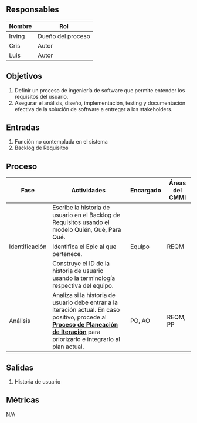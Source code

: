 ## Responsables

Nombre     | Rol
-----------|------------------
Irving     | Dueño del proceso
Cris       | Autor
Luis       | Autor

## Objetivos
1) Definir un proceso de ingeniería de software que permite entender los requisitos del usuario.
2) Asegurar el análisis, diseño, implementación, testing y documentación efectiva de la solución de software a entregar a los stakeholders.

## Entradas
1. Función no contemplada en el sistema
2. Backlog de Requisitos

## Proceso
<table>
  <thead>
    <tr>
      <th>Fase</th>
      <th>Actividades</th>
      <th>Encargado</th>
      <th>Áreas del CMMI</th>
    </tr>
  </thead>
  <tbody>
    <tr>
      <td rowspan="3">Identificación</td>
      <td>Escribe la historia de usuario en el Backlog de Requisitos usando el modelo Quién, Qué, Para Qué. </td>
      <td rowspan="3">Equipo</td>
      <td rowspan="3">REQM</td>
    </tr>
    <tr>
      <td>Identifica el Epic al que pertenece.</td>
    </tr>
    <tr>
      <td>Construye el ID de la historia de usuario usando la terminología respectiva del equipo.</td>
    </tr>
    <tr>
      <td>Análisis</td>
      <td>Analiza si la historia de usuario debe entrar a la iteración actual. En caso positivo, procede al <strong><a href="">Proceso de Planeación de Iteración</a></strong> para priorizarlo e integrarlo al plan actual.</td>
      <td>PO, AO</td>
      <td>REQM, PP</td>
    </tr>    
  </tbody>
</table>

## Salidas
1. Historia de usuario

## Métricas
N/A
